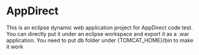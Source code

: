 # AppDirect
This is an eclipse dynamic web application project for AppDirect code test. 
You can directly put it under an eclipse workspace and export it as a .war application.
You need to put db folder under {TOMCAT_HOME}/bin to make it work

